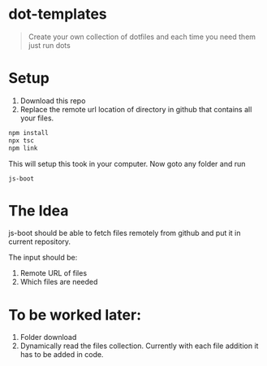 # dot-templates

> Create your own collection of dotfiles and each time you need them just run dots

# Setup

1. Download this repo
2. Replace the remote url location of directory in github that contains all your files.

```bash
npm install
npx tsc
npm link
```

This will setup this took in your computer. Now goto any folder and run

```
js-boot
```

# The Idea

js-boot should be able to fetch files remotely from github and put it in current repository.

The input should be:

1. Remote URL of files
2. Which files are needed

# To be worked later:

1. Folder download
2. Dynamically read the files collection. Currently with each file addition it has to be added in code.
